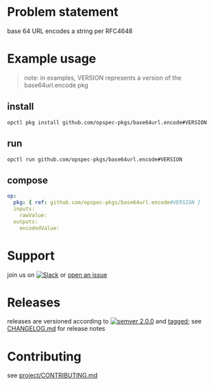 # Problem statement
base 64 URL encodes a string per RFC4648

# Example usage

> note: in examples, VERSION represents a version of the base64url.encode pkg

## install

```shell
opctl pkg install github.com/opspec-pkgs/base64url.encode#VERSION
```

## run

```
opctl run github.com/opspec-pkgs/base64url.encode#VERSION
```

## compose

```yaml
op:
  pkg: { ref: github.com/opspec-pkgs/base64url.encode#VERSION }
  inputs:
    rawValue:
  outputs:
    encodedValue:
```

# Support

join us on [![Slack](https://opspec-slackin.herokuapp.com/badge.svg)](https://opspec-slackin.herokuapp.com/)
or [open an issue](https://github.com/opspec-pkgs/base64url.encode/issues)

# Releases

releases are versioned according to
[![semver 2.0.0](https://img.shields.io/badge/semver-2.0.0-brightgreen.svg)](http://semver.org/spec/v2.0.0.html)
and [tagged](https://git-scm.com/book/en/v2/Git-Basics-Tagging); see
[CHANGELOG.md](CHANGELOG.md) for release notes

# Contributing

see [project/CONTRIBUTING.md](https://github.com/opspec-pkgs/project/blob/master/CONTRIBUTING.md)
